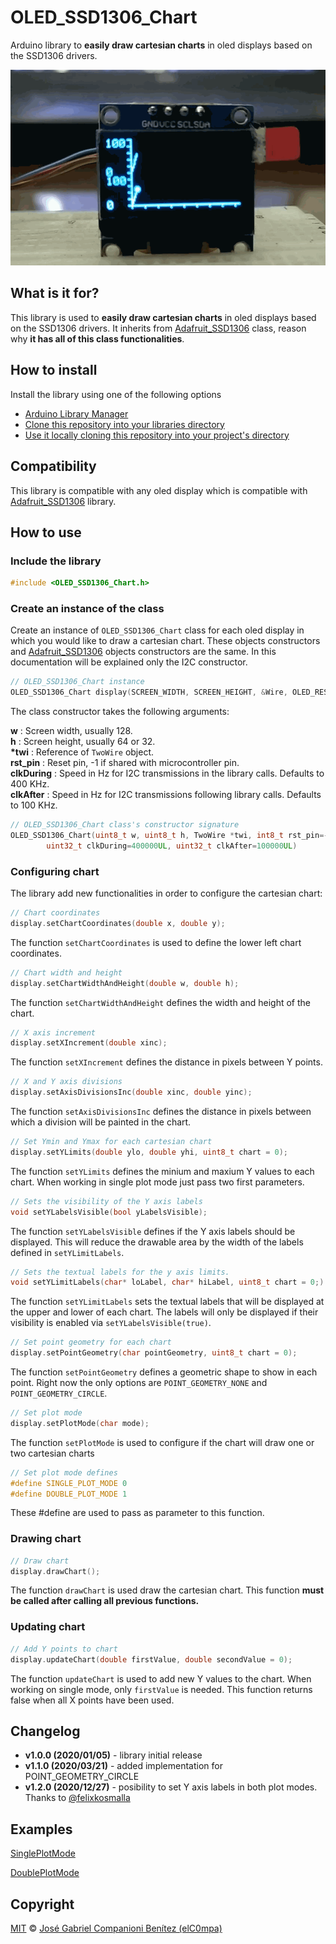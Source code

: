 # OLED_SSD1306_Chart

Arduino library to **easily draw cartesian charts** in oled displays based on the SSD1306 drivers.

![](Demo.gif)

## What is it for?

This library is used to **easily draw cartesian charts** in oled displays based on the SSD1306 drivers. It inherits from [Adafruit_SSD1306](https://github.com/adafruit/Adafruit_SSD1306) class, reason why **it has all of this class functionalities**.

## How to install

Install the library using one of the following options

- [Arduino Library Manager](https://www.arduino.cc/en/Guide/Libraries)
- [Clone this repository into your libraries directory](https://help.github.com/articles/cloning-a-repository/)
- [Use it locally cloning this repository into your project's directory](https://help.github.com/articles/cloning-a-repository/)

## Compatibility

This library is compatible with any oled display which is compatible with [Adafruit_SSD1306](https://github.com/adafruit/Adafruit_SSD1306) library.

## How to use

### **Include the library**

```c++
#include <OLED_SSD1306_Chart.h>
```

### **Create an instance of the class**

Create an instance of `OLED_SSD1306_Chart` class for each oled display in which you would like to draw a cartesian chart. These objects constructors and [Adafruit_SSD1306](https://github.com/adafruit/Adafruit_SSD1306) objects constructors are the same. In this documentation will be explained only the I2C constructor.

```c++
// OLED_SSD1306_Chart instance
OLED_SSD1306_Chart display(SCREEN_WIDTH, SCREEN_HEIGHT, &Wire, OLED_RESET);
```

The class constructor takes the following arguments:

**w** : Screen width, usually 128.  
**h** : Screen height, usually 64 or 32.  
**\*twi** : Reference of `TwoWire` object.  
**rst_pin** : Reset pin, -1 if shared with microcontroller pin.  
**clkDuring** : Speed in Hz for I2C transmissions in the library calls. Defaults to 400 KHz.  
**clkAfter** : Speed in Hz for I2C transmissions following library calls. Defaults to 100 KHz.

```c++
// OLED_SSD1306_Chart class's constructor signature
OLED_SSD1306_Chart(uint8_t w, uint8_t h, TwoWire *twi, int8_t rst_pin=-1,
        uint32_t clkDuring=400000UL, uint32_t clkAfter=100000UL)
```

### **Configuring chart**

The library add new functionalities in order to configure the cartesian chart:

```c++
// Chart coordinates
display.setChartCoordinates(double x, double y);
```

The function `setChartCoordinates` is used to define the lower left chart coordinates.

```c++
// Chart width and height
display.setChartWidthAndHeight(double w, double h);
```

The function `setChartWidthAndHeight` defines the width and height of the chart.

```c++
// X axis increment
display.setXIncrement(double xinc);
```

The function `setXIncrement` defines the distance in pixels between Y points.

```c++
// X and Y axis divisions
display.setAxisDivisionsInc(double xinc, double yinc);
```

The function `setAxisDivisionsInc` defines the distance in pixels between which a division will be painted in the chart.

```c++
// Set Ymin and Ymax for each cartesian chart
display.setYLimits(double ylo, double yhi, uint8_t chart = 0);
```

The function `setYLimits` defines the minium and maxium Y values to each chart. When working in single plot mode just pass two first parameters.

```c++
// Sets the visibility of the Y axis labels
void setYLabelsVisible(bool yLabelsVisible);
```

The function `setYLabelsVisible` defines if the Y axis labels should be displayed. This will reduce the drawable area by the width of the labels defined in `setYLimitLabels`.

```c++
// Sets the textual labels for the y axis limits.
void setYLimitLabels(char* loLabel, char* hiLabel, uint8_t chart = 0;)
```

The function `setYLimitLabels` sets the textual labels that will be displayed at the upper and lower of each chart. The labels will only be displayed if their visibility is enabled via `setYLabelsVisible(true)`.

```c++
// Set point geometry for each chart
display.setPointGeometry(char pointGeometry, uint8_t chart = 0);
```

The function `setPointGeometry` defines a geometric shape to show in each point. Right now the only options are `POINT_GEOMETRY_NONE` and `POINT_GEOMETRY_CIRCLE`.

```c++
// Set plot mode
display.setPlotMode(char mode);
```

The function `setPlotMode` is used to configure if the chart will draw one or two cartesian charts

```c++
// Set plot mode defines
#define SINGLE_PLOT_MODE 0
#define DOUBLE_PLOT_MODE 1
```

These #define are used to pass as parameter to this function.

### **Drawing chart**

```c++
// Draw chart
display.drawChart();
```

The function `drawChart` is used draw the cartesian chart. This function **must be called after calling all previous functions.**

### **Updating chart**

```c++
// Add Y points to chart
display.updateChart(double firstValue, double secondValue = 0);
```

The function `updateChart` is used to add new Y values to the chart. When working on single mode, only `firstValue` is needed. This function returns false when all X points have been used.

## Changelog

- **v1.0.0 (2020/01/05)** - library initial release
- **v1.1.0 (2020/03/21)** - added implementation for POINT_GEOMETRY_CIRCLE
- **v1.2.0 (2020/12/27)** - posibility to set Y axis labels in both plot modes. Thanks to [@felixkosmalla](https://github.com/felixkosmalla)

## Examples

[SinglePlotMode](https://github.com/elC0mpa/OLED_SSD1306_Chart/blob/master/examples/SinglePlotMode/SinglePlotMode.ino)

[DoublePlotMode](https://github.com/elC0mpa/OLED_SSD1306_Chart/blob/master/examples/DoublePlotMode/DoublePlotMode.ino)

## Copyright

[MIT](../LICENSE.md) © [José Gabriel Companioni Benítez (elC0mpa)](https://github.com/elC0mpa)
